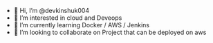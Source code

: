 - 👋 Hi, I’m @devkinshuk004
- 👀 I’m interested in cloud and Deveops
- 🌱 I’m currently learning Docker / AWS / Jenkins
- 💞️ I’m looking to collaborate on Project that can be deployed on aws

<!---
devkinshuk004/devkinshuk004 is a ✨ special ✨ repository because its `README.md` (this file) appears on your GitHub profile.
You can click the Preview link to take a look at your changes.
--->
